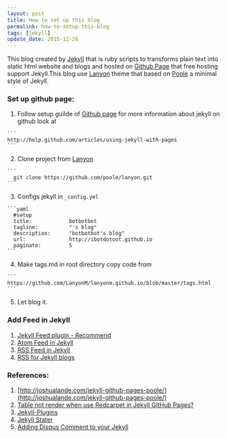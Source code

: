 ```yaml
---
layout: post
title: How to set up this blog
permalink: how-to-setup-this-blog
tags: [jekyll]
update_date: 2015-12-26
---
```


This blog created by [Jekyll](http://jekyllrb.com) that is ruby scripts to transforms plain text into static html website and blogs and hosted on [Github
Page](http://page.github.com) that free hosting support Jekyll.This blog use [Lanyon](http://lanyon.getpoole.com) theme that based on
[Poole](http://getpoole.com) a minimal style of Jekyll.

### Set up github page:  
  1. Follow setup guilde of [Github page](https://pages.github.com)
  for more information about jekyll on github look at  

    ```
    http://help.github.com/articles/using-jekyll-with-pages
    ```
  2. Clone project from [Lanyon](http://lanyon.getpoole.com)  

    ```
      git clone https://github.com/poole/lanyon.git
    ```  

  3. Configs jekyll in  `_config.yml`   

    ```yaml
      #setup
      title:            botbotbot  
      tagline:          "'s blog"  
      description:      "botbotbot's blog"  
      url:              http://ibotdotout.github.io  
      paginate:         5  
    ```

  4. Make tags.md in root directory copy code from

    ```
    https://github.com/LanyonM/lanyonm.github.io/blob/master/tags.html
    ```

  5. Let blog it.


### Add Feed in Jekyll
  1. [Jekyll Feed plugin - Recommend](https://github.com/jekyll/jekyll-feed)
  2. [Atom Feed in Jekyll](http://jekyll.tips/tutorials/atom-feed/)
  3. [RSS Feed in Jekyll](http://jekyll.tips/tutorials/rss-feed/)
  4. [RSS for Jekyll blogs](http://joelglovier.com/writing/rss-for-jekyll/)


### References:  
  1. [http://joshualande.com/jekyll-github-pages-poole/](http://joshualande.com/jekyll-github-pages-poole/)
  2. [Table not render when use Redcarpet in Jekyll GitHub Pages?](http://stackoverflow.com/questions/16099153/table-not-render-when-use-redcarpet-in-jekyll-github-pages)
  3. [Jekyll-Plugins](http://www.jekyll-plugins.com)
  4. [Jekyll Stater](http://jekyll.tips)
  5. [Adding Disqus Comment to your Jekyll](http://www.perfectlyrandom.org/2014/06/29/adding-disqus-to-your-jekyll-powered-github-pages/)
